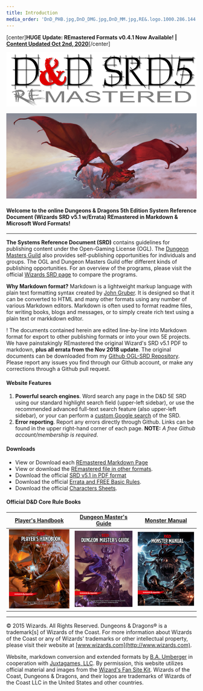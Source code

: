 ```yaml
---
title: Introduction
media_order: 'DnD_PHB.jpg,DnD_DMG.jpg,DnD_MM.jpg,RE&.logo.1000.286.144.png,ToDKeyArt2.jpg'
---
```


[center]**HUGE Update: REmastered Formats v0.4.1 Now Available! | [Content Updated Oct 2nd, 2020](https://ogl-srd5.com/changelog)**[/center]

![REmastered Logo](RE&.logo.1000.286.144.png)

![Fan Site Kit Image](ToDKeyArt2.jpg)

#### Welcome to the online Dungeons & Dragons 5th Edition System Reference Document (Wizards SRD v5.1 w/Errata) REmastered in Markdown & Microsoft Word Formats!

---

**The Systems Reference Document (SRD)** contains guidelines for publishing content under the Open-Gaming License (OGL). The [Dungeon Masters Guild](http://dungeonmastersguild.com/) also provides self-publishing opportunities for individuals and groups. The OGL and Dungeon Masters Guild offer different kinds of publishing opportunities. For an overview of the programs, please visit the official [Wizards SRD page](http://dnd.wizards.com/articles/features/systems-reference-document-srd) to compare the programs.

**Why Markdown format?** Markdown is a lightweight markup language with plain text formatting syntax created by [John Gruber](https://daringfireball.net). It is designed so that it can be converted to HTML and many other formats using any number of various Markdown editors. Markdown is often used to format readme files, for writing books, blogs and messages, or to simply create rich text using a plain text or markkdown editor.

! The documents contained herein are edited line-by-line into Markdown format for export to other publishing formats or into your own 5E projects. We have painstakingly REmastered the original Wizard's SRD v5.1 PDF to markdown, **plus all errata from the Nov 2018 update**. The original documents can be downloaded from my [Github OGL-SRD Repository](https://github.com/Umbyology/OGL-SRD5). Please report any issues you find through our Github account, or make any corrections through a Github pull request.

#### Website Features
1.  **Powerful search engines**. Word search any page in the D&D 5E SRD using our standard highlight search field (upper-left sidebar), or use the recommended advanced full-text search feature (also upper-left sidebar), or your can perform a [custom Google search](https://cse.google.com/cse?cx=001286843246981938841:_5jzoxwanvq) of the SRD.
2.  **Error reporting**. Report any errors directly through Github. Links can be found in the upper right-hand corner of each page. **NOTE:** _A free Github account/membership is required_.

#### Downloads

* View or Download each [REmastered Markdown Page](https://github.com/Umbyology/OGL-SRD5/find/master)
* View or download the [REmastered file in other formats](https://github.com/Umbyology/OGL-SRD5/tree/master/downloads).
* Download the official [SRD v5.1 in PDF format](http://media.wizards.com/2016/downloads/DND/SRD-OGL_V5.1.pdf)
* Download the official [Errata and FREE Basic Rules](http://dnd.wizards.com/articles/features/basicrules).
* Download the official [Characters Sheets](http://dnd.wizards.com/articles/features/character_sheets).

#### Official D&D Core Rule Books

| <center>[Player's Handbook](https://amzn.to/2UydxSQ)</center>                                                                             | <center>[Dungeon Master's Guide](https://amzn.to/2R4UcGP)</center>                                                                       | <center>[Monster Manual](https://amzn.to/2w59Nim)</center>                                                                        |
|-------------------------------------------------------------------------------------------------------------------------------------------|------------------------------------------------------------------------------------------------------------------------------------------|-----------------------------------------------------------------------------------------------------------------------------------|
| ![PHB](DnD_PHB.jpg)                                                                                                                       | ![DMG](DnD_DMG.jpg)                                                                                                                      | ![MM](DnD_MM.jpg)                                                                                                                 |

<hr>

© 2015 Wizards. All Rights Reserved. Dungeons & Dragons® is a trademark[s] of Wizards of the Coast. For more information about Wizards of the Coast or any of Wizards' trademarks or other intellectual property, please visit their website at [www.wizards.com](http://www.wizards.com).

Website, markdown conversion and extended formats by [B.A. Umberger](http://www.umbyology.com) in cooperation with [Juxtagames, LLC](http://www.juxta.games). By permission, this website utilizes official material and images from the [Wizard's Fan Site Kit](http://dnd.wizards.com/articles/features/fan-site-kit). Wizards of the Coast, Dungeons & Dragons, and their logos are trademarks of Wizards of the Coast LLC in the United States and other countries.
